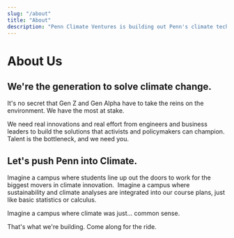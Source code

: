 ```yaml
---
slug: "/about"
title: "About"
description: "Penn Climate Ventures is building out Penn's climate tech scene."
---
```


# About Us

## We're the generation to solve climate change.
It's no secret that Gen Z and Gen Alpha have to take the reins on the environment. We have the most at stake.
 
We need real innovations and real effort from engineers and business leaders to build the solutions that activists and policymakers can champion. Talent is the bottleneck, and we need you.

## Let's push Penn into Climate.
Imagine a campus where students line up out the doors to work for the biggest movers in climate innovation.
​
Imagine a campus where sustainability and climate analyses are integrated into our course plans, just like basic statistics or calculus.
 
Imagine a campus where climate was just... common sense. 
 
That's what we're building. Come along for the ride.